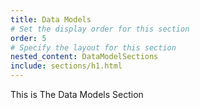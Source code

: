 ```yaml
---
title: Data Models
# Set the display order for this section
order: 5
# Specify the layout for this section
nested_content: DataModelSections
include: sections/h1.html
---
```

This is The Data Models Section